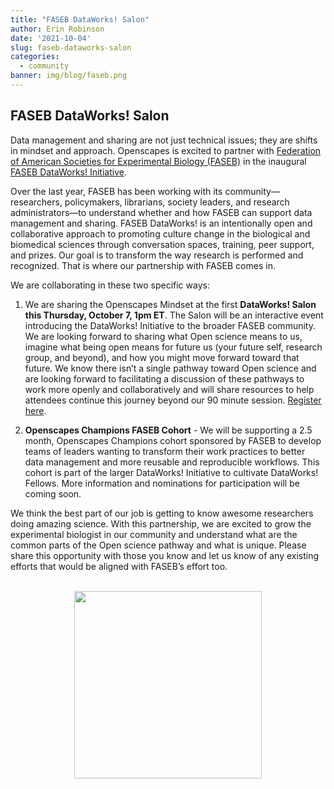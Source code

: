 ```yaml
---
title: "FASEB DataWorks! Salon"
author: Erin Robinson
date: '2021-10-04'
slug: faseb-dataworks-salon
categories:
  - community
banner: img/blog/faseb.png
---
```


## FASEB DataWorks! Salon

Data management and sharing are not just technical issues; they are shifts in mindset and approach. Openscapes is excited to partner with [Federation of American Societies for Experimental Biology (FASEB)](https://www.faseb.org/) in the inaugural [FASEB DataWorks! Initiative](https://www.faseb.org/Science-Policy-and-Advocacy/Communicating-Science/Promoting-Data-Sharing-and-Reuse-Announcing-FASEBs-New-DataWorks-Initiative?utm_source=iContact&utm_medium=email&utm_campaign=faseb-office-of-public-affairs&utm_content=The+Washington+Update_09.16.2021). 

Over the last year, FASEB has been working with its community—researchers, policymakers, librarians, society leaders, and research administrators—to understand whether and how FASEB can support data management and sharing. FASEB DataWorks! is an intentionally open and collaborative approach to promoting culture change in the biological and biomedical sciences through conversation spaces, training, peer support, and prizes. Our goal is to transform the way research is performed and recognized. That is where our partnership with FASEB comes in. 

We are collaborating in these two specific ways:  

1. We are sharing the Openscapes Mindset at the first **DataWorks! Salon this Thursday, October 7, 1pm ET**. The Salon will be an interactive event introducing the DataWorks! Initiative to the broader FASEB community. We are looking forward to sharing what Open science means to us, imagine what being open means for future us (your future self, research group, and beyond), and how you might move forward toward that future. We know there isn’t a single pathway toward Open science and are looking forward to facilitating a discussion of these pathways to work more openly and collaboratively and will share resources to help attendees continue this journey beyond our 90 minute session.  [Register here](https://zoom.us/meeting/register/tJMscO6trjsrEtXnAumLngDhotvEG-NvNyaS).

2. **Openscapes Champions FASEB Cohort** - We will be supporting a 2.5 month, Openscapes Champions cohort sponsored by FASEB to develop teams of leaders wanting to transform their work practices to better data management and more reusable and reproducible workflows. This cohort is part of the larger DataWorks! Initiative to cultivate DataWorks! Fellows. More information and nominations for participation will be coming soon.

We think the best part of our job is getting to know awesome researchers doing amazing science. With this partnership, we are excited to grow the experimental biologist in our community and understand what are the common parts of the Open science pathway and what is unique. Please share this opportunity with those you know and let us know of any existing efforts that would be aligned with FASEB’s effort too. 

<br>
<center>
  <a> <img src="/img/blog/faseb.png" width="300px"></a>
</center>
<br>


